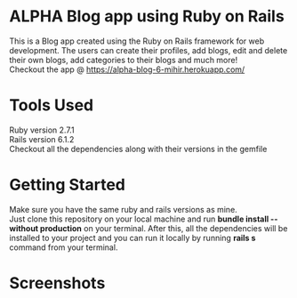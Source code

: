 # ALPHA Blog app using Ruby on Rails
This is a Blog app created using the Ruby on Rails framework for web development. The users can create their profiles, add blogs, edit and delete their own blogs, add categories to their blogs and much more!</br>
Checkout the app @ https://alpha-blog-6-mihir.herokuapp.com/</br>

# Tools Used
Ruby version 2.7.1</br>
Rails version 6.1.2</br>
Checkout all the dependencies along with their versions in the gemfile

# Getting Started
Make sure you have the same ruby and rails versions as mine. </br>
Just clone this repository on your local machine and run **bundle install --without production** on your terminal. After this, all the dependencies will be installed to your project and you can run it locally by running **rails s** command from your terminal.

# Screenshots
